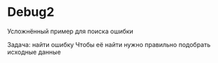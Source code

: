 # Debug2
Усложнённый пример для поиска ошибки

Задача: найти ошибку
Чтобы её найти нужно правильно подобрать исходные данные

